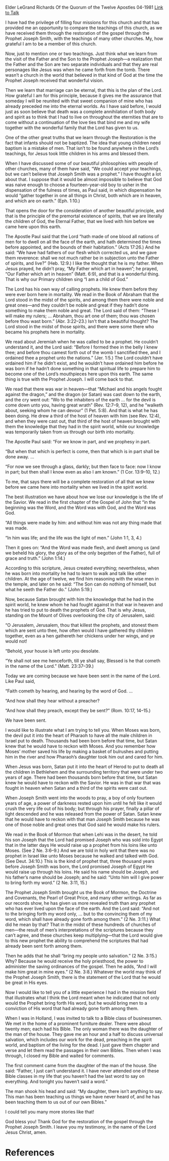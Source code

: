 Elder LeGrand Richards
Of the Quorum of the Twelve Apostles
04-1981
[Link to Talk](https://www.churchofjesuschrist.org/study/general-conference/1981/04/call-of-the-prophets?lang=eng)

I have had the privilege of filling four missions for this church and that has provided me an opportunity to compare the teachings of this church, as we have received them through the restoration of the gospel through the Prophet Joseph Smith, with the teachings of many other churches. My, how grateful I am to be a member of this church.

Now, just to mention one or two teachings. Just think what we learn from the visit of the Father and the Son to the Prophet Joseph—a realization that the Father and the Son are two separate individuals and that they are real personages like Jesus was when he came forth from the tomb. There wasn’t a church in the world that believed in that kind of God at the time the Prophet Joseph received that wonderful vision.

Then we learn that marriage can be eternal, that this is the plan of the Lord. How grateful I am for this principle, because it gives me the assurance that someday I will be reunited with that sweet companion of mine who has already preceded me into the eternal worlds. As I have said before, I would just as soon believe that death was a complete annihilation of both body and spirit as to think that I had to live on throughout the eternities that are to come without a continuation of the love ties that bind me and my wife together with the wonderful family that the Lord has given to us.

One of the other great truths that we learn through the Restoration is the fact that infants should not be baptized. The idea that young children need baptism is a mistake of men. That isn’t to be found anywhere in the Lord’s teachings, for Jesus took little children in his arms and blessed them.

When I have discussed some of our beautiful philosophies with people of other churches, many of them have said, “We could accept your teachings, but we can’t believe that Joseph Smith was a prophet.” I have thought a lot about that. I suppose that it would be almost impossible to believe that God was naive enough to choose a fourteen-year-old boy to usher in the dispensation of the fulness of times, as Paul said, in which dispensation he would “gather together in one all things in Christ, both which are in heaven, and which are on earth.” (Eph. 1:10.)

That opens the door for the consideration of another beautiful principle, and that is the principle of the premortal existence of spirits, that we are literally the children of God, the Eternal Father, that we lived with him before we came here upon this earth.

The Apostle Paul said that the Lord “hath made of one blood all nations of men for to dwell on all the face of the earth, and hath determined the times before appointed, and the bounds of their habitation.” (Acts 17:26.) And he said: “We have had fathers of our flesh which corrected us, and we gave them reverence: shall we not much rather be in subjection unto the Father of spirits, and live?” (Heb. 12:9.) I like the thought that he is my father. When Jesus prayed, he didn’t pray, “My Father which art in heaven”; he prayed, “Our Father which art in heaven” (Matt. 6:9), and that is a wonderful thing. That is why our Primary children sing “I am a child of God.”

The Lord has his own way of calling prophets. He knew them before they were ever born here in mortality. We read in the Book of Abraham that the Lord stood in the midst of the spirits, and among them there were noble and great ones—and they couldn’t be noble and great if they hadn’t done something to make them noble and great. The Lord said of them: “These I will make my rulers; … Abraham, thou art one of them; thou was chosen before thou wast born.” (Abr. 3:22–23.) Isn’t that a beautiful thought? The Lord stood in the midst of those spirits, and there were some there who became his prophets here in mortality.

We read about Jeremiah when he was called to be a prophet. He couldn’t understand it, and the Lord said: “Before I formed thee in the belly I knew thee; and before thou camest forth out of the womb I sanctified thee, and I ordained thee a prophet unto the nations.” (Jer. 1:5.) The Lord couldn’t have ordained him if he didn’t exist, and he wouldn’t have ordained him before he was born if he hadn’t done something in that spiritual life to prepare him to become one of the Lord’s mouthpieces here upon this earth. The same thing is true with the Prophet Joseph. I will come back to that.

We read that there was war in heaven—that “Michael and his angels fought against the dragon,” and the dragon (or Satan) was cast down to the earth, and the cry went out: “Wo to the inhabiters of the earth … for the devil is come down unto you, having great wrath” (Rev. 12:7–9, 12), and he “walketh about, seeking whom he can devour” (1 Pet. 5:8). And that is what he has been doing. He drew a third of the host of heaven with him (see Rev. 12:4), and when they were cast out, that third of the host of heaven brought with them the knowledge that they had in the spirit world, while our knowledge was temporarily taken from us through our birth into mortality.

The Apostle Paul said: “For we know in part, and we prophesy in part.

“But when that which is perfect is come, then that which is in part shall be done away. …

“For now we see through a glass, darkly; but then face to face: now I know in part; but then shall I know even as also I am known.” (1 Cor. 13:9–10, 12.)

To me, that says there will be a complete restoration of all that we knew before we came here into mortality when we lived in the spirit world.

The best illustration we have about how we lose our knowledge is the life of the Savior. We read in the first chapter of the Gospel of John that “in the beginning was the Word, and the Word was with God, and the Word was God.

“All things were made by him: and without him was not any thing made that was made.

“In him was life; and the life was the light of men.” (John 1:1, 3, 4.)

Then it goes on: “And the Word was made flesh, and dwelt among us (and we beheld his glory, the glory as of the only begotten of the Father), full of grace and truth.” (John 1:14.)

According to this scripture, Jesus created everything; nevertheless, when he was born into mortality he had to learn to walk and talk like other children. At the age of twelve, we find him reasoning with the wise men in the temple, and later on he said: “The Son can do nothing of himself, but what he seeth the Father do.” (John 5:19.)

Now, because Satan brought with him the knowledge that he had in the spirit world, he knew whom he had fought against in that war in heaven and he has tried to put to death the prophets of God. That is why Jesus, standing on the Mount of Olives overlooking the city of Jerusalem, said:

“O Jerusalem, Jerusalem, thou that killest the prophets, and stonest them which are sent unto thee, how often would I have gathered thy children together, even as a hen gathereth her chickens under her wings, and ye would not!

“Behold, your house is left unto you desolate.

“Ye shall not see me henceforth, till ye shall say, Blessed is he that cometh in the name of the Lord.” (Matt. 23:37–39.)

Today we are coming because we have been sent in the name of the Lord. Like Paul said,

“Faith cometh by hearing, and hearing by the word of God. …

“And how shall they hear without a preacher?

“And how shall they preach, except they be sent?” (Rom. 10:17, 14–15.)

We have been sent.

I would like to illustrate what I am trying to tell you. When Moses was born, the devil put it into the heart of Pharaoh to have all the male children in Israel put to death. Thousands had been born before that time, but Satan knew that he would have to reckon with Moses. And you remember how Moses’ mother saved his life by making a basket of bulrushes and putting him in the river and how Pharaoh’s daughter took him out and cared for him.

When Jesus was born, Satan put it into the heart of Herod to put to death all the children in Bethlehem and the surrounding territory that were under two years of age. There had been thousands born before that time, but Satan knew he would have to reckon with the Savior. He was in that war that was fought in heaven when Satan and a third of the spirits were cast out.

When Joseph Smith went into the woods to pray, a boy of only fourteen years of age, a power of darkness rested upon him until he felt like it would crush the very life out of his body; but through his prayer, finally a pillar of light descended and he was released from the power of Satan. Satan knew that he would have to reckon with that man Joseph Smith because he was one of those noble and great ones that God said he would make his rulers.

We read in the Book of Mormon that when Lehi was in the desert, he told his son Joseph that the Lord had promised Joseph who was sold into Egypt that in the latter days He would raise up a prophet from his loins like unto Moses. (See 2 Ne. 3:6–9.) And we are told in holy writ that there was no prophet in Israel like unto Moses because he walked and talked with God. (See Deut. 34:10.) This is the kind of prophet that, three thousand years before Joseph Smith was born, the Lord promised Joseph of Egypt He would raise up through his loins. He said his name should be Joseph, and his father’s name should be Joseph; and he said: “Unto him will I give power to bring forth my word.” (2 Ne. 3:11, 15.)

The Prophet Joseph Smith brought us the Book of Mormon, the Doctrine and Covenants, the Pearl of Great Price, and many other writings. As far as our records show, he has given us more revealed truth than any prophet who has ever lived upon the face of the earth. And the Lord said: “And not to the bringing forth my word only, … but to the convincing them of my word, which shall have already gone forth among them.” (2 Ne. 3:11.) What did he mean by that? That in the midst of these hundreds of churches of men—the result of men’s interpretations of the scriptures because they can’t agree, and these churches keep multiplying—that the Lord would give to this new prophet the ability to comprehend the scriptures that had already been sent forth among them.

Then he adds that he shall “bring my people unto salvation.” (2 Ne. 3:15.) Why? Because he would receive the holy priesthood, the power to administer the saving ordinances of the gospel. Then he adds, “And I will make him great in mine eyes.” (2 Ne. 3:8.) Whatever the world may think of the Prophet Joseph Smith, there is the statement of the Lord that he would be great in His eyes.

Now I would like to tell you of a little experience I had in the mission field that illustrates what I think the Lord meant when he indicated that not only would the Prophet bring forth His word, but he would bring men to a conviction of His word that had already gone forth among them.

When I was in Holland, I was invited to talk to a Bible class of businessmen. We met in the home of a prominent furniture dealer. There were about twenty men; each had his Bible. The only woman there was the daughter of the man of the house. They gave me an hour and a half to discuss universal salvation, which includes our work for the dead, preaching in the spirit world, and baptism of the living for the dead. I just gave them chapter and verse and let them read the passages in their own Bibles. Then when I was through, I closed my Bible and waited for comments.

The first comment came from the daughter of the man of the house. She said: “Father, I just can’t understand it. I have never attended one of these Bible classes in my life that you haven’t had the last word to say on everything. And tonight you haven’t said a word.”

The man shook his head and said: “My daughter, there isn’t anything to say. This man has been teaching us things we have never heard of, and he has been teaching them to us out of our own Bibles.”

I could tell you many more stories like that!

God bless you! Thank God for the restoration of the gospel through the Prophet Joseph Smith. I leave you my testimony, in the name of the Lord Jesus Christ, amen.

# References
